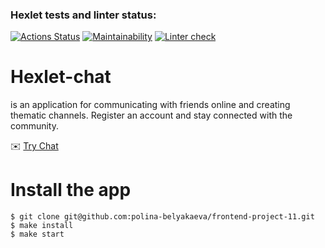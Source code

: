 ### Hexlet tests and linter status:

[![Actions Status](https://github.com/polina-belyakaeva/frontend-project-12/actions/workflows/hexlet-check.yml/badge.svg)](https://github.com/polina-belyakaeva/frontend-project-12/actions)
[![Maintainability](https://api.codeclimate.com/v1/badges/23f613cff0358f17d444/maintainability)](https://codeclimate.com/github/polina-belyakaeva/frontend-project-12/maintainability)
[![Linter check](https://github.com/polina-belyakaeva/frontend-project-12/actions/workflows/main.yml/badge.svg?branch=main)](https://github.com/polina-belyakaeva/frontend-project-12/actions/workflows/main.yml)

# Hexlet-chat

is an application for communicating with friends online and creating thematic channels.
Register an account and stay connected with the community.

:envelope: [Try Chat](https://frontend-project-12-7r14.onrender.com)

# Install the app

```
$ git clone git@github.com:polina-belyakaeva/frontend-project-11.git
$ make install
$ make start
```
